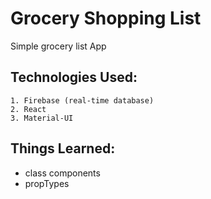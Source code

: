 # Grocery Shopping List

Simple grocery list App


## Technologies Used:
```
1. Firebase (real-time database)
2. React 
3. Material-UI 
```

## Things Learned:
- class components
- propTypes 